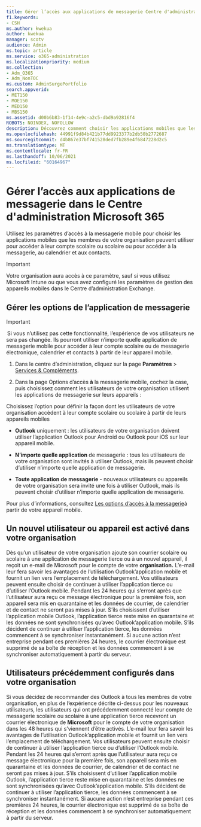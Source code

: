 ```yaml
---
title: Gérer l’accès aux applications de messagerie Centre d'administration Microsoft 365
f1.keywords:
- CSH
ms.author: kwekua
author: kwekua
manager: scotv
audience: Admin
ms.topic: article
ms.service: o365-administration
ms.localizationpriority: medium
ms.collection:
- Adm_O365
- Adm_NonTOC
ms.custom: AdminSurgePortfolio
search.appverid:
- MET150
- MOE150
- MED150
- MBS150
ms.assetid: d00b6b83-1f14-4e9c-a2c5-dbd9a92816f4
ROBOTS: NOINDEX, NOFOLLOW
description: Découvrez comment choisir les applications mobiles que les utilisateurs peuvent utiliser pour accéder à la messagerie électronique, au calendrier et aux contacts.
ms.openlocfilehash: 44991f9d84b421b77dd9923377b2db50b2772687
ms.sourcegitcommit: d4b867e37bf741528ded7fb289e4f6847228d2c5
ms.translationtype: MT
ms.contentlocale: fr-FR
ms.lasthandoff: 10/06/2021
ms.locfileid: "60164967"
---
```

# <a name="manage-email-app-access-in-the-microsoft-365-admin-center"></a>Gérer l’accès aux applications de messagerie dans le Centre d'administration Microsoft 365

Utilisez les paramètres d’accès à la messagerie mobile pour choisir les applications mobiles que les membres de votre organisation peuvent utiliser pour accéder à leur compte scolaire ou scolaire ou pour accéder à la messagerie, au calendrier et aux contacts.
  
> [!IMPORTANT]
> Votre organisation aura accès à ce paramètre, sauf si vous utilisez Microsoft Intune ou que vous avez configuré les paramètres de gestion des appareils mobiles dans le Centre d’administration Exchange. 
  
## <a name="manage-email-app-options"></a>Gérer les options de l’application de messagerie

> [!IMPORTANT]
>  Si vous n’utilisez pas cette fonctionnalité, l’expérience de vos utilisateurs ne sera pas changée. Ils pourront utiliser n’importe quelle application de messagerie mobile pour accéder à leur compte scolaire ou de messagerie électronique, calendrier et contacts à partir de leur appareil mobile. 
    
1. Dans le centre d’administration, cliquez sur la page **Paramètres** \> <a href="https://go.microsoft.com/fwlink/p/?linkid=2053743" target="_blank">Services &amp; Compléments</a>. 

2. Dans la page Options d’accès **à** la messagerie mobile, cochez la case, puis choisissez comment les utilisateurs de votre organisation utilisent les applications de messagerie sur leurs appareils :
  
Choisissez l’option pour définir la façon dont les utilisateurs de votre organisation accèdent à leur compte scolaire ou scolaire à partir de leurs appareils mobiles
  
- **Outlook** uniquement : les utilisateurs de votre organisation doivent utiliser l’application Outlook pour Android ou Outlook pour iOS sur leur appareil mobile. 
    
- **N’importe quelle application** de messagerie : tous les utilisateurs de votre organisation sont invités à utiliser Outlook, mais ils peuvent choisir d’utiliser n’importe quelle application de messagerie. 
    
- **Toute application de messagerie** - nouveaux utilisateurs ou appareils de votre organisation sera invité une fois à utiliser Outlook, mais ils peuvent choisir d’utiliser n’importe quelle application de messagerie. 
    
Pour plus d’informations, consultez [Les options d’accès à la messagerie](access-email-from-a-mobile-device.md)à partir de votre appareil mobile.
  
## <a name="new-user-or-device-is-activated-in-your-organization"></a>Un nouvel utilisateur ou appareil est activé dans votre organisation

Dès qu’un utilisateur de votre organisation ajoute son courrier scolaire ou scolaire à une application de messagerie tierce ou à un nouvel appareil, il reçoit un e-mail de Microsoft pour le compte de votre **organisation.** L’e-mail leur fera savoir les avantages de l’utilisation Outlook’application mobile et fournit un lien vers l’emplacement de téléchargement. Vos utilisateurs peuvent ensuite choisir de continuer à utiliser l’application tierce ou d’utiliser l’Outlook mobile. Pendant les 24 heures qui s’erront après que l’utilisateur aura reçu ce message électronique pour la première fois, son appareil sera mis en quarantaine et les données de courrier, de calendrier et de contact ne seront pas mises à jour. S’ils choisissent d’utiliser l’application mobile Outlook, l’application tierce reste mise en quarantaine et les données ne sont synchronisées qu’avec Outlook’application mobile. S’ils décident de continuer à utiliser l’application tierce, les données commencent à se synchroniser instantanément. Si aucune action n’est entreprise pendant ces premières 24 heures, le courrier électronique est supprimé de sa boîte de réception et les données commencent à se synchroniser automatiquement à partir du serveur.
  
## <a name="previously-configured-users-in-your-organization"></a>Utilisateurs précédemment configurés dans votre organisation

Si vous décidez de recommander des Outlook à tous les membres de votre organisation, en plus de l’expérience décrite ci-dessus pour les nouveaux utilisateurs, les utilisateurs qui ont précédemment connecté leur compte de messagerie scolaire ou scolaire à une application tierce recevront un courrier électronique de **Microsoft** pour le compte de votre organisation dans les 48 heures qui s’viennent d’être activés. L’e-mail leur fera savoir les avantages de l’utilisation Outlook’application mobile et fournit un lien vers l’emplacement de téléchargement. Vos utilisateurs peuvent ensuite choisir de continuer à utiliser l’application tierce ou d’utiliser l’Outlook mobile. Pendant les 24 heures qui s’erront après que l’utilisateur aura reçu ce message électronique pour la première fois, son appareil sera mis en quarantaine et les données de courrier, de calendrier et de contact ne seront pas mises à jour. S’ils choisissent d’utiliser l’application mobile Outlook, l’application tierce reste mise en quarantaine et les données ne sont synchronisées qu’avec Outlook’application mobile. S’ils décident de continuer à utiliser l’application tierce, les données commencent à se synchroniser instantanément. Si aucune action n’est entreprise pendant ces premières 24 heures, le courrier électronique est supprimé de sa boîte de réception et les données commencent à se synchroniser automatiquement à partir du serveur. 
  

